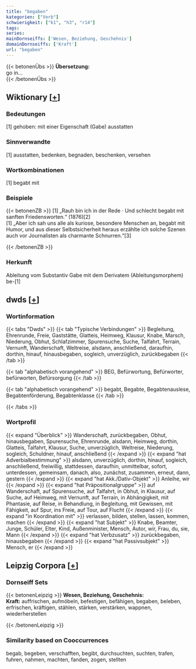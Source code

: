 ```yaml
---
title: "begaben"
kategorien: ["Verb"]
schwierigkeit: ["k1", "h3", "r14"]
tags:
series:
mainDornseiffs: ['Wesen, Beziehung, Geschehnis']
domainDornseiffs: ['Kraft']
url: "begaben"
---
```


{{< betonenÜbs >}}
**Übersetzung:**  
go in...  
{{< /betonenÜbs >}}

## Wiktionary [[+](https://de.wiktionary.org/wiki/begaben)]

### Bedeutungen
[1] gehoben: mit einer Eigenschaft (Gabe) ausstatten  

### Sinnverwandte
[1] ausstatten, bedenken, begnaden, beschenken, versehen  

### Wortkombinationen
[1] begabt mit  

### Beispiele
{{< betonenZB >}}
[1] „Rauh bin ich in der Rede · Und schlecht begabt mit sanften Friedensworten.“ (1876)[2]  
[1] „Aber ich sah uns alle als kuriose, besondere Menschen an, begabt mit Humor, und aus dieser Selbstsicherheit heraus erzählte ich solche Szenen auch vor Journalisten als charmante Schnurren.“[3]  

{{< /betonenZB >}}
### Herkunft
Ableitung vom Substantiv Gabe mit dem Derivatem (Ableitungsmorphem) be-[1]  



## dwds [[+](https://www.dwds.de/wb/begaben)]

### Wortinformation
{{< tabs "Dwds" >}}
{{< tab "Typische Verbindungen" >}}
Begleitung, Ehrenrunde, Freie, Gaststätte, Glatteis, Heimweg, Klausur, Knabe, Marsch, Niederung, Obhut, Schlafzimmer, Spurensuche, Suche, Talfahrt, Terrain, Vernunft, Wanderschaft, Weltreise, alsdann, anschließend, daraufhin, dorthin, hinauf, hinausbegaben, sogleich, unverzüglich, zurückbegaben
{{< /tab >}}

{{< tab "alphabetisch vorangehend" >}}
BEG, Befürwortung, Befürworter, befürworten, Befürsorgung
{{< /tab >}}

{{< tab "alphabetisch vorangehend" >}}
begabt, Begabte, Begabtenauslese, Begabtenförderung, Begabtenklasse
{{< /tab >}}

{{< /tabs >}}

### Wortprofil
{{< expand "Überblick" >}} Wanderschaft, zurückbegaben, Obhut, hinausbegaben, Spurensuche, Ehrenrunde, alsdann, Heimweg, dorthin, Glatteis, Talfahrt, Klausur, Suche, unverzüglich, Weltreise, Niederung, sogleich, Schuldner, hinauf, anschließend {{< /expand >}}
{{< expand "hat Adverbialbestimmung" >}} alsdann, unverzüglich, dorthin, hinauf, sogleich, anschließend, freiwillig, stattdessen, daraufhin, unmittelbar, sofort, unterdessen, gemeinsam, danach, also, zunächst, zusammen, erneut, dann, gestern {{< /expand >}}
{{< expand "hat Akk./Dativ-Objekt" >}} Anleihe, wir {{< /expand >}}
{{< expand "hat Präpositionalgruppe" >}} auf Wanderschaft, auf Spurensuche, auf Talfahrt, in Obhut, in Klausur, auf Suche, auf Heimweg, mit Vernunft, auf Terrain, in Abhängigkeit, mit Phantasie, auf Reise, in Behandlung, in Begleitung, mit Gewissen, mit Fähigkeit, auf Spur, ins Freie, auf Tour, auf Flucht {{< /expand >}}
{{< expand "in Koordination mit" >}} verlassen, bilden, stellen, lassen, kommen, machen {{< /expand >}}
{{< expand "hat Subjekt" >}} Knabe, Beamter, Junge, Schüler, Elter, Kind, Außenminister, Mensch, Autor, wir, Frau, du, sie, Mann {{< /expand >}}
{{< expand "hat Verbzusatz" >}} zurückbegaben, hinausbegaben {{< /expand >}}
{{< expand "hat Passivsubjekt" >}} Mensch, er {{< /expand >}}

## Leipzig Corpora [[+](https://corpora.uni-leipzig.de/en/res?word=begaben&corpusId=deu_newscrawl-public_2018)]

### Dornseiff Sets
{{< betonenLeipzig >}}
**Wesen, Beziehung, Geschehnis:**  
**Kraft:** auffrischen, aufmöbeln, befestigen, befähigen, begaben, beleben, erfrischen, kräftigen, stählen, stärken, verstärken, wappnen, wiederherstellen  

{{< /betonenLeipzig >}}

### Similarity based on Cooccurrences
begab, begeben, verschafften, begibt, durchsuchten, suchten, trafen, fuhren, nahmen, machten, fanden, zogen, stellten

